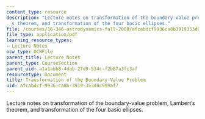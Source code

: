 ```yaml
---
content_type: resource
description: "Lecture notes on transformation of the boundary-value problem, Lambert\u2019\
  s theorem, and transformation of the four basic ellipses."
file: /courses/16-346-astrodynamics-fall-2008/afcabdcf9936ca8b3919353d0c999af7_lec_10.pdf
file_type: application/pdf
learning_resource_types:
- Lecture Notes
ocw_type: OCWFile
parent_title: Lecture Notes
parent_type: CourseSection
parent_uid: a1a1abb8-4dab-27d9-534c-f2b87a3fc3af
resourcetype: Document
title: Transformation of the Boundary-Value Problem
uid: afcabdcf-9936-ca8b-3919-353d0c999af7
---
```

Lecture notes on transformation of the boundary-value problem, Lambert’s theorem, and transformation of the four basic ellipses.

